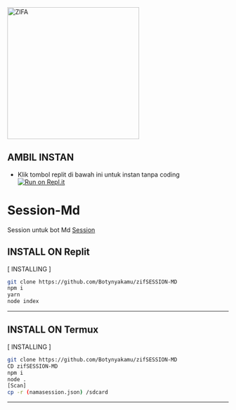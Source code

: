 <div align="alight">
<img src="https://telegra.ph/file/8654aec07b833ba2a81bc.jpg" alt="ZIFA" width="300" />

## AMBIL INSTAN
- Klik tombol replit di bawah ini untuk instan tanpa coding  
[![Run on Repl.it](https://replit.com/@MNasir3/zifSESSION-MD)](https://replit.com/@MNasir3/zifSESSION-MD)

# Session-Md
Session untuk bot Md 
[Session](https://replit.com/@MNasir3/zifSESSION-MD)

  

## INSTALL ON Replit
[ INSTALLING ]

```bash
git clone https://github.com/Botynyakamu/zifSESSION-MD
npm i
yarn
node index
```
---------
## INSTALL ON Termux
[ INSTALLING ]

```bash
git clone https://github.com/Botynyakamu/zifSESSION-MD
CD zifSESSION-MD
npm i
node .
[Scan]
cp -r (namasession.json) /sdcard
```
---------
